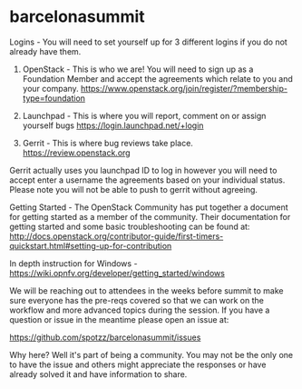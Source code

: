 # barcelonasummit

Logins - You will need to set yourself up for 3 different logins if you do not already have them.

1) OpenStack - This is who we are! You will need to sign up as a Foundation Member and accept the agreements which relate to you and your company. https://www.openstack.org/join/register/?membership-type=foundation

2) Launchpad - This is where you will report, comment on or assign yourself bugs https://login.launchpad.net/+login

3) Gerrit - This is where bug reviews take place. https://review.openstack.org

Gerrit actually uses you launchpad ID to log in however you will need to accept enter a username the agreements based on your individual status. Please note you will not be able to push to gerrit without agreeing.

Getting Started - The OpenStack Community has put together a document for getting started as a member of the community. Their documentation for getting started and some basic troubleshooting can be found at: http://docs.openstack.org/contributor-guide/first-timers-quickstart.html#setting-up-for-contribution

In depth instruction for Windows - https://wiki.opnfv.org/developer/getting_started/windows

We will be reaching out to attendees in the weeks before summit to make sure everyone has the pre-reqs covered so that we can work on the workflow and more advanced topics during the session. If you have a question or issue in the meantime please open an issue at:

https://github.com/spotzz/barcelonasummit/issues

Why here? Well it's part of being a community. You may not be the only one to have the issue and others might appreciate the responses or have already solved it and have information to share.

